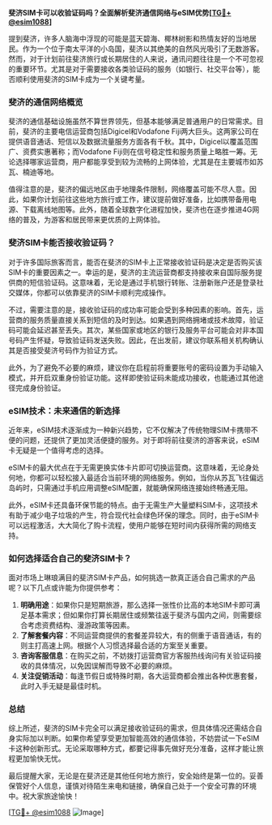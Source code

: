 **斐济SIM卡可以收验证码吗？全面解析斐济通信网络与eSIM优势[[TG💪+ @esim1088](https://t.me/s/esim1088)]**

提到斐济，许多人脑海中浮现的可能是蓝天碧海、椰林树影和热情友好的当地居民。作为一个位于南太平洋的小岛国，斐济以其绝美的自然风光吸引了无数游客。然而，对于计划前往斐济旅行或长期居住的人来说，通讯问题往往是一个不可忽视的重要环节。尤其是对于需要接收各类验证码的服务（如银行、社交平台等），能否顺利使用斐济的SIM卡成为一个关键考量。

### 斐济的通信网络概览

斐济的通信基础设施虽然不算世界领先，但基本能够满足普通用户的日常需求。目前，斐济的主要电信运营商包括Digicel和Vodafone Fiji两大巨头。这两家公司在提供语音通话、短信以及数据流量服务方面各有千秋。其中，Digicel以覆盖范围广、资费实惠著称；而Vodafone Fiji则在信号稳定性和服务质量上略胜一筹。无论选择哪家运营商，用户都能享受到较为流畅的上网体验，尤其是在主要城市如苏瓦、楠迪等地。

值得注意的是，斐济的偏远地区由于地理条件限制，网络覆盖可能不尽人意。因此，如果你计划前往这些地方旅行或工作，建议提前做好准备，比如携带备用电源、下载离线地图等。此外，随着全球数字化进程加快，斐济也在逐步推进4G网络的普及，为游客和居民带来更优质的上网体验。

### 斐济SIM卡能否接收验证码？

对于许多国际旅客而言，能否在斐济的SIM卡上正常接收验证码是决定是否购买该SIM卡的重要因素之一。幸运的是，斐济的主流运营商都支持接收来自国际服务提供商的短信验证码。这意味着，无论是通过手机银行转账、注册新账户还是登录社交媒体，你都可以依靠斐济的SIM卡顺利完成操作。

不过，需要注意的是，接收验证码的成功率可能会受到多种因素的影响。首先，运营商的服务质量直接关系到短信的及时到达。如果遇到网络拥堵或技术故障，验证码可能会延迟甚至丢失。其次，某些国家或地区的银行及服务平台可能会对非本国号码产生怀疑，导致验证码发送失败。因此，在出发前，建议你联系相关机构确认其是否接受斐济号码作为验证方式。

此外，为了避免不必要的麻烦，建议你在启程前将重要账号的密码设置为手动输入模式，并开启双重身份验证功能。这样即使验证码未能成功接收，也能通过其他途径完成身份验证。

### eSIM技术：未来通信的新选择

近年来，eSIM技术逐渐成为一种新兴趋势，它不仅解决了传统物理SIM卡携带不便的问题，还提供了更加灵活便捷的服务。对于即将前往斐济的游客来说，eSIM卡无疑是一个值得考虑的选择。

eSIM卡的最大优点在于无需更换实体卡片即可切换运营商。这意味着，无论身处何地，你都可以轻松接入最适合当前环境的网络服务。例如，当你从苏瓦飞往偏远岛屿时，只需通过手机应用调整eSIM配置，就能确保网络连接始终畅通无阻。

此外，eSIM卡还具备环保节能的特点。由于无需生产大量塑料SIM卡，这项技术有助于减少电子垃圾的产生，符合现代社会绿色环保的理念。同时，由于eSIM卡可以远程激活，大大简化了购卡流程，使用户能够在短时间内获得所需的网络支持。

### 如何选择适合自己的斐济SIM卡？

面对市场上琳琅满目的斐济SIM卡产品，如何挑选一款真正适合自己需求的产品呢？以下几点或许能为你提供参考：

1. **明确用途**：如果你只是短期旅游，那么选择一张性价比高的本地SIM卡即可满足基本需求；但如果你打算长期居住或频繁往返于斐济与国内之间，则需要综合考虑资费结构、漫游政策等因素。
2. **了解套餐内容**：不同运营商提供的套餐差异较大，有的侧重于语音通话，有的则主打高速上网。根据个人习惯选择最合适的方案至关重要。
3. **咨询客服信息**：在购买之前，不妨拨打运营商官方客服热线询问有关验证码接收的具体情况，以免因误解而导致不必要的麻烦。
4. **关注促销活动**：每逢节假日或特殊时期，各大运营商都会推出各种优惠套餐，此时入手无疑是最佳时机。

### 总结

综上所述，斐济的SIM卡完全可以满足接收验证码的需求，但具体情况还需结合自身实际加以判断。如果你希望享受更加智能高效的通信体验，不妨尝试一下eSIM卡这种创新形式。无论采取哪种方式，都要记得事先做好充分准备，这样才能让旅程更加愉快无忧。

最后提醒大家，无论是在斐济还是其他任何地方旅行，安全始终是第一位的。妥善保管好个人信息，谨慎对待陌生来电和链接，确保自己处于一个安全可靠的环境中。祝大家旅途愉快！

[[TG💪+ @esim1088](https://t.me/s/esim1088) ![Image](https://i.postimg.cc/4NQfJmqS/Snipaste-2025-05-13-00-14-12.png)]